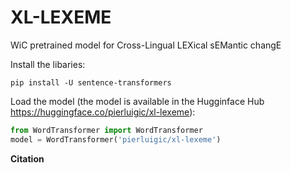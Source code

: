 # XL-LEXEME
WiC pretrained model for Cross-Lingual LEXical sEMantic changE

Install the libaries:
```
pip install -U sentence-transformers
```

Load the model (the model is available in the Hugginface Hub https://huggingface.co/pierluigic/xl-lexeme):
```python
from WordTransformer import WordTransformer
model = WordTransformer('pierluigic/xl-lexeme')
```

<b> Citation </b>

```

```
